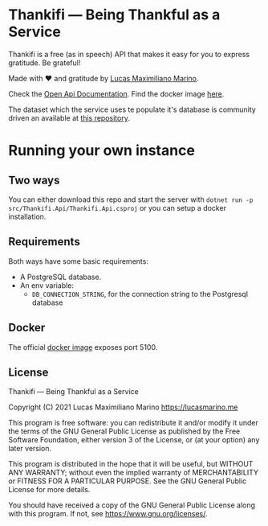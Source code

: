 # Thankifi — Being Thankful as a Service
Thankifi is a free (as in speech) API that makes it easy for you to express gratitude. Be grateful!

Made with ❤️ and gratitude by [Lucas Maximiliano Marino](https://lucasmarino.me).

Check the [Open Api Documentation](https://api.thanki.fi). Find the docker image [here](https://hub.docker.com/r/thankifi/thankifi).

The dataset which the service uses te populate it's database is community driven an available at [this repository](https://github.com/thankifi/dataset).

# Running your own instance

## Two ways
You can either download this repo and start the server with `dotnet run -p src/Thankifi.Api/Thankifi.Api.csproj` or you can setup a docker installation.

## Requirements
Both ways have some basic requirements: 
- A PostgreSQL database.
- An env variable:
    + `DB_CONNECTION_STRING`, for the connection string to the Postgresql database

## Docker
The official [docker image](https://hub.docker.com/r/thankifi/thankifi) exposes port 5100.

## License
Thankifi — Being Thankful as a Service

Copyright (C) 2021  Lucas Maximiliano Marino <https://lucasmarino.me>

This program is free software: you can redistribute it and/or modify
it under the terms of the GNU General Public License as published by
the Free Software Foundation, either version 3 of the License, or
(at your option) any later version.

This program is distributed in the hope that it will be useful,
but WITHOUT ANY WARRANTY; without even the implied warranty of
MERCHANTABILITY or FITNESS FOR A PARTICULAR PURPOSE.  See the
GNU General Public License for more details.

You should have received a copy of the GNU General Public License
along with this program.  If not, see <https://www.gnu.org/licenses/>.
